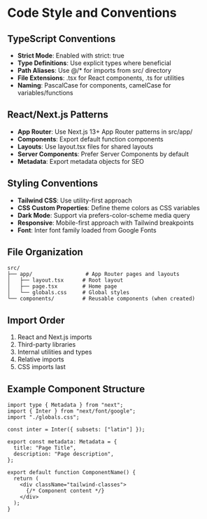# Code Style and Conventions

## TypeScript Conventions
- **Strict Mode**: Enabled with strict: true
- **Type Definitions**: Use explicit types where beneficial
- **Path Aliases**: Use @/* for imports from src/ directory
- **File Extensions**: .tsx for React components, .ts for utilities
- **Naming**: PascalCase for components, camelCase for variables/functions

## React/Next.js Patterns
- **App Router**: Use Next.js 13+ App Router patterns in src/app/
- **Components**: Export default function components
- **Layouts**: Use layout.tsx files for shared layouts
- **Server Components**: Prefer Server Components by default
- **Metadata**: Export metadata objects for SEO

## Styling Conventions
- **Tailwind CSS**: Use utility-first approach
- **CSS Custom Properties**: Define theme colors as CSS variables
- **Dark Mode**: Support via prefers-color-scheme media query
- **Responsive**: Mobile-first approach with Tailwind breakpoints
- **Font**: Inter font family loaded from Google Fonts

## File Organization
```
src/
├── app/                 # App Router pages and layouts
│   ├── layout.tsx      # Root layout
│   ├── page.tsx        # Home page
│   └── globals.css     # Global styles
└── components/         # Reusable components (when created)
```

## Import Order
1. React and Next.js imports
2. Third-party libraries
3. Internal utilities and types
4. Relative imports
5. CSS imports last

## Example Component Structure
```tsx
import type { Metadata } from "next";
import { Inter } from "next/font/google";
import "./globals.css";

const inter = Inter({ subsets: ["latin"] });

export const metadata: Metadata = {
  title: "Page Title",
  description: "Page description",
};

export default function ComponentName() {
  return (
    <div className="tailwind-classes">
      {/* Component content */}
    </div>
  );
}
```
